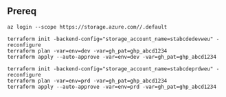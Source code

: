 ## Prereq
`az login --scope https://storage.azure.com//.default`
```
terraform init -backend-config="storage_account_name=stabcdedevweu" -reconfigure
terraform plan -var=env=dev -var=gh_pat=ghp_abcd1234
terraform apply --auto-approve -var=env=dev -var=gh_pat=ghp_abcd1234
```
```
terraform init -backend-config="storage_account_name=stabcdeprdweu" -reconfigure
terraform plan -var=env=prd -var=gh_pat=ghp_abcd1234
terraform apply --auto-approve -var=env=prd -var=gh_pat=ghp_abcd1234
```